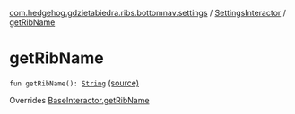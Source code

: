 [com.hedgehog.gdzietabiedra.ribs.bottomnav.settings](../index.md) / [SettingsInteractor](index.md) / [getRibName](./get-rib-name.md)

# getRibName

`fun getRibName(): `[`String`](https://kotlinlang.org/api/latest/jvm/stdlib/kotlin/-string/index.html) [(source)](https://github.com/asvid/GdzieTaBiedra/tree/master/app/src/main/java/com/hedgehog/gdzietabiedra/ribs/bottomnav/settings/SettingsInteractor.kt#L31)

Overrides [BaseInteractor.getRibName](../../com.uber.rib.core/-base-interactor/get-rib-name.md)

